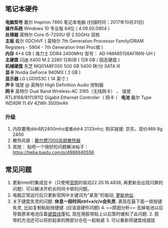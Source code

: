 ## 笔记本硬件

**电脑型号**    戴尔 Inspiron 7460 笔记本电脑  (扫描时间：2017年10月31日)  
**操作系统**    Windows 10 专业版 64位 ( 4.09.00.0904 )  
**处理器**    英特尔 Core i5-7200U @ 2.50GHz 双核  
**主板**    戴尔 0DCHVF ( 英特尔 7th Generation Processor Family/DRAM Registers - 5904 - 7th Generation Intel Proc槟 )  
**内存**    4+4 GB ( 海力士 DDR4 2400MHz  型号： AD HMA851S6AFR6N-UH )  
**主硬盘**    闪迪 X400 M.2 2280 128GB ( 128 GB / 固态硬盘 )   
**机械硬盘**     东芝  MQ01ABF050   500 GB     5400 转/分   SATA III  
**显卡**    Nvidia GeForce 940MX ( 2 GB )    
**显示器**    LG LGD053C ( 14 英寸  )  
**声卡**    瑞昱  @ 英特尔 High Definition Audio 控制器  
**网卡**    英特尔 Dual Band Wireless-AC 3165（无线网卡） 、  瑞昱 RTL8168/8111/8112 Gigabit Ethernet Controller（ 网卡   ）
**电池** 戴尔 Type WDX0R 11.4V 42Wh 3500mAh



### 升级

1. 内存要用ddr4的2400mhz或者ddr4 2133mhz; 购买链接: 京东，现价469 8g 2400
2. 散热风扇：[戴尔燃7000风扇散热器](https://item.taobao.com/item.htm?id=554521273079)
3. 其他： 贴吧一个很好的问题解决帖子：<https://tieba.baidu.com/p/4988940556>



## 常见问题

1. 更新intel的集成显卡（只使用[官网](http://www.dell.com/support/home/CN/zh/cnbsd1/product-support/servicetag/1FQXRC2/drivers?os=wt64a&DCP=DNDTAG)的驱动22.20.16.4836, 再更新会出现闪屏的问题）可以解决开机长时间卡顿的问题。
2. 电脑正常运行后只更新官网中关键词为"紧急"的驱动, [更新地址](https://www.dell.com/support/home/cn/zh/cnbsd1/product-support/servicetag/1fqxrc2/drivers?os=wt64a&dcp=dndtag).
3. 关于键盘失灵的问题: **休息一段时间ctrl+x/c/v会失灵.** 表现在最下面一排按键失灵, 比如复制粘贴快捷键. (应该是硬件问题)
   4. ==原因分析== 去掉电池以后导致原本电池压着<u>键盘线</u>蓬松, 现在用胶带贴上以后暂时缓和了此问题.
   2. 胶带的方法还可以将折起来的两部分合在一起粘紧
   3. 可以重新将键盘线插拔